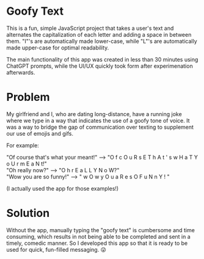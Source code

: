 # Goofy Text

This is a fun, simple JavaScript project that takes a user's text and alternates the
capitalization of each letter and adding a space in between them. "I"'s are automatically
made lower-case, while "L"'s are automatically made upper-case for optimal readability.

The main functionality of this app was created in less than 30 minutes using ChatGPT prompts,
while the UI/UX quickly took form after experimenation afterwards.

# Problem

My girlfriend and I, who are dating long-distance, have a running joke where we type in a 
way that indicates the use of a goofy tone of voice. It was a way to bridge the 
gap of communication over texting to supplement our use of emojis and gifs.

For example:

"Of course that's what your meant!" -->  "O f   c O u R s E   T h A t ' s   w H a T   Y o U r   m E a N t!" <br>
"Oh really now?" --> "O h   r E a L L Y   N o W?" <br>
"Wow you are so funny!" --> " w O w   y O u   a R e   s O   F u N n Y ! " <br>

(I actually used the app for those examples!)

# Solution

Without the app, manually typing the "goofy text" is cumbersome and time consuming, which results in not
being able to be completed and sent in a timely, comedic manner. So I developed this app so that it is ready
to be used for quick, fun-filled messaging. 😜
